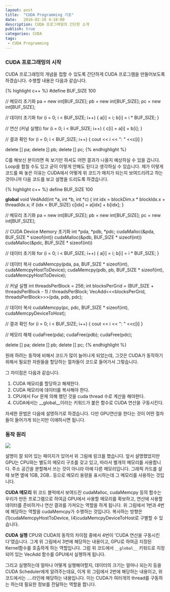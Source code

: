 ```yaml
---
layout: post
title:  "CUDA Programming 기초"
date:   2016-02-26 4:18:00
description: CUDA 프로그래밍의 간단한 소개
publish: true
categories: CUDA
tags:
 - CUDA Programming
---
```


### CUDA 프로그래밍의 시작
CUDA 프로그래밍의 개념을 접할 수 있도록 간단하게 CUDA 프로그램을 만들어보도록 하겠습니다.
수행할 내용은 다음과 같습니다.

{% highlight c++ %}
#define BUF_SIZE 100

// 메모리 초기화
pa = new int[BUF_SIZE];
pb = new int[BUF_SIZE];
pc = new int[BUF_SIZE];

// 데이터 초기화
for (i = 0; i < BUF_SIZE; i++) {
  a[i] = i;
  b[i] = i * BUF_SIZE;
}

// 연산 (커널 실행))
for (i = 0; i < BUF_SIZE; i++) {
  c[i] = a[i] + b[i];
}

// 결과 확인
for (i = 0; i < BUF_SIZE; i++) {
  cout << i << ": " <<c[i]
}

delete [] pa;
delete [] pb;
delete [] pc;
{% endhighlight %}

C를 해보신 분이라면 쓱 보기만 하셔도 어떤 결과가 나올지 예상하실 수 있을 겁니다. Loop을 합칠 수도 있고 굳이 이렇게 안해도 된다고 생각하실 수 있습니다. 제가 이렇게 코드를 짜 놓은 이유는 CUDA에서 어떻게 위 코드가 매치가 되는지 보여드리려고 하는 것이니까 다음 코드를 보고 설명을 드리도록 하겠습니다.

{% highlight c++ %}
define BUF_SIZE 100

__global__ void VedAdd(int *a, int *b, int *c) {
  int idx = blockDim.x * blockIdx.x + threadIdx.x;
  if (idx < BUF_SIZE)
    c[idx] = a[idx] + b[idx];
}

// 메모리 초기화
pa = new int[BUF_SIZE];
pb = new int[BUF_SIZE];
pc = new int[BUF_SIZE];

// CUDA Device Memory 초기화
int *pda, *pdb, *pdc;
cudaMalloc(&pda, BUF_SIZE * sizeof(int))
cudaMalloc(&pdb, BUF_SIZE * sizeof(int))
cudaMalloc(&pdc, BUF_SIZE * sizeof(int))

// 데이터 초기화
for (i = 0; i < BUF_SIZE; i++) {
  a[i] = i;
  b[i] = i * BUF_SIZE;
}

// 데이터 복사
cudaMemcpy(pda, pa, BUF_SIZE * sizeof(int), cudaMemcpyHostToDevice);
cudaMemcpy(pdb, pb, BUF_SIZE * sizeof(int), cudaMemcpyHostToDevice);

// 커널 실행
int threadsPerBlock = 256;
int blocksPerGrid = (BUF_SIZE + threadsPerBlock - 1) / threadsPerBlock;
VecAdd<<<blocksPerGrid, threadsPerBlock>>>(pda, pdb, pdc);

// 데이터 복사
cudaMemcpy(pc, pdc, BUF_SIZE * sizeof(int), cudaMemcpyDeviceToHost);

// 결과 확인
for (i = 0; i < BUF_SIZE; i++) {
  cout << i << ": " <<c[i]
}

// 메모리 해제
cudaFree(pda);
cudaFree(pdb);
cudaFree(pdc);

delete [] pa;
delete [] pb;
delete [] pc;
{% endhighlight %}

원래 하려는 동작에 비해서 코드가 많이 늘어나게 되었는데, 그것은 CUDA가 동작하기 위해서 필요한 자원들을 할당하는 절차들이 코드로 들어가서 그렇습니다.

그 차이점은 다음과 같습니다.
1. CUDA 메모리를 할당하고 해제한다.
1. CUDA 메모리에 데이터를 복사해야 한다.
1. CPU에서 For 문제 의해 했던 것을 cuda thread 수로 계산을 해야한다.
1. CUDA에서는 __global__이라는 키워드가 붙은 함수로 CUDA 연산을 구동시킨다.

자세한 문법은 다음에 설명하기로 하겠습니다. 다만 GPU연산을 한다는 것이 어떤 절차들이 들어가게 되는지만 이애하시면 됩니다.

### 동작 원리
[![]({{site.info.baseurl}}/images//RTC08-ERTW-Nvidia-FigX_original_large.jpg)](https://en.wikipedia.org/wiki/CUDA#/media/File:CUDA_processing_flow_(En).PNG)

설명이 잘 되어 있는 페이지가 있어서 위 그림에 링크를 했습니다.
앞서 설명했었지만 GPU는 CPU와는 별도의 메모리 구조를 갖고 있고, 따라서 별개의 메모리를 사용합니다. 주소 공간을 분할해서 쓰는 것이 아니라 아예 다른 메모리입니다. 그래픽 카드를 살때 보면 옆에 1GB, 2GB.. 등으로 메모리 용량을 표시하는데 그 메모리를 사용하는 것입니다.

**CUDA 메모리**
위 코드 블럭에서 보여드린 cudaMalloc, cudaMemcpy 등의 함수는 우리가 만든 프로그램으로 하여금 GPU에서 사용할 메모리를 확보하고, 연산에 사용할 데이터를 준비하거나 연산 결과를 가져오는 역할을 하게 됩니다. 위 그림에서 1번과 4번에 해당하는 역할을 cudaMemcpy가 수행하는 것입니다. 복사하는 방향은 (1)cudaMemcpyHostToDevice, (4)cudaMemcpyDeviceToHost로 구별할 수 있습니다.

**CUDA 실행**
CPU와 CUDA의 동작의 차이점 중에서 4번이 'CUDA 연산을 구동시킨다'였습니다. 그게 위 그림에서 3번에 해당하는 내용이고, GPU로 하여금 지정된 Kernel함수를 호출하게 하는 역할입니다. 그럼 위 코드에서 ```__global__``` 키워드로 지정되어 있는 VecAdd 함수를 GPU에서 실행하게 됩니다.

그리고 실행하는데 얼마나 어떻게 실행해야할지, 데이터의 크기는 얼마나 되는지 등을 CUDA Scheduler에게 알려주는데요, 이게 위 그림에서 2번에 해당하는 내용이고, 위 코드에서는 ....라인에 해당하는 내용입니다. 이는 CUDA가 여러개의 thread를 구동하는 하는데 필요한 정보를 전달하는 역할을 합니다.
